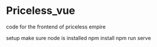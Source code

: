 # Priceless_vue

code for the frontend of priceless empire

setup 
make sure node is installed
npm install
npm run serve

